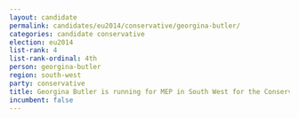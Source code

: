 ```yaml
---
layout: candidate
permalink: candidates/eu2014/conservative/georgina-butler/
categories: candidate conservative
election: eu2014
list-rank: 4
list-rank-ordinal: 4th
person: georgina-butler
region: south-west
party: conservative
title: Georgina Butler is running for MEP in South West for the Conservative Party
incumbent: false
---
```

